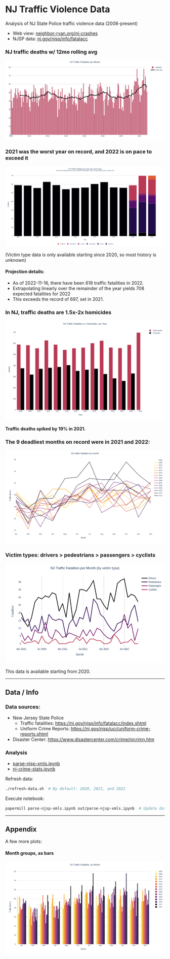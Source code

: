 # NJ Traffic Violence Data
Analysis of NJ State Police traffic violence data (2008-present)

- Web view: [neighbor-ryan.org/nj-crashes](https://neighbor-ryan.org/nj-crashes/)
- NJSP data: [nj.gov/njsp/info/fatalacc](https://nj.gov/njsp/info/fatalacc/index.shtml)

### NJ traffic deaths w/ 12mo rolling avg

![](www/public/fatalities_per_month.png)

### 2021 was the worst year on record, and 2022 is on pace to exceed it

![](www/public/fatalities_per_year_by_type.png)

(Victim type data is only available starting since 2020, so most history is unknown)

#### Projection details:
- As of 2022-11-16, there have been 618 traffic fatalities in 2022.
- Extrapolating linearly over the remainder of the year yields 708 expected fatalities for 2022
- This exceeds the record of 697, set in 2021. 

### In NJ, traffic deaths are 1.5x-2x homicides

![](fatalities_vs_homicides_per_year.png)

**Traffic deaths spiked by 19% in 2021.**

### The 9 deadliest months on record were in 2021 and 2022:

![](www/public/fatalities_by_month_lines.png)

### Victim types: drivers > pedestrians > passengers > cyclists

![](www/public/fatalities_per_month_by_type.png)

This data is available starting from 2020.

---

## Data / Info

### Data sources:
- New Jersey State Police
  - Traffic fatalities: https://nj.gov/njsp/info/fatalacc/index.shtml
  - Uniform Crime Reports: https://nj.gov/njsp/ucr/uniform-crime-reports.shtml
- Disaster Center: https://www.disastercenter.com/crime/njcrimn.htm

### Analysis
- [parse-njsp-xmls.ipynb](./parse-njsp-xmls.ipynb)
- [nj-crime-stats.ipynb](./nj-crime-stats.ipynb)

Refresh data:
```bash
./refresh-data.sh  # By default: 2020, 2021, and 2022
```

Execute notebook:
```bash
papermill parse-njsp-xmls.ipynb out/parse-njsp-xmls.ipynb  # Update data, plots
```

---

## Appendix

A few more plots:

#### Month groups, as bars

![](./fatalities_by_month_bars.png)
